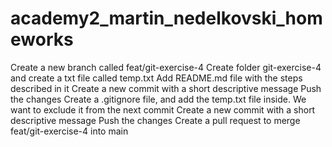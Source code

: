 # academy2_martin_nedelkovski_homeworks
Create a new branch called feat/git-exercise-4 
Create folder git-exercise-4 and create a txt file called temp.txt 
Add README.md file with the steps described in it 
Create a new commit with a short descriptive message 
Push the changes 
Create a .gitignore file, and add the temp.txt file inside. We want to exclude it from the next commit 
Create a new commit with a short descriptive message 
Push the changes 
Create a pull request to merge feat/git-exercise-4 into main
